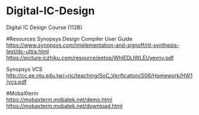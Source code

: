 # Digital-IC-Design
Digital IC Design Course (112B)  

#Resources
Synopsys Design Compiler User Guide  
https://www.synopsys.com/implementation-and-signoff/rtl-synthesis-test/dc-ultra.html
https://picture.iczhiku.com/resource/eetop/WhIEDLIWLEUyevnv.pdf

Synopsys VCS  
http://cc.ee.ntu.edu.tw/~ric/teaching/SoC_Verification/S06/Homework/HW1/vcs.pdf

#MobaXterm  
https://mobaxterm.mobatek.net/demo.html
https://mobaxterm.mobatek.net/download.html

